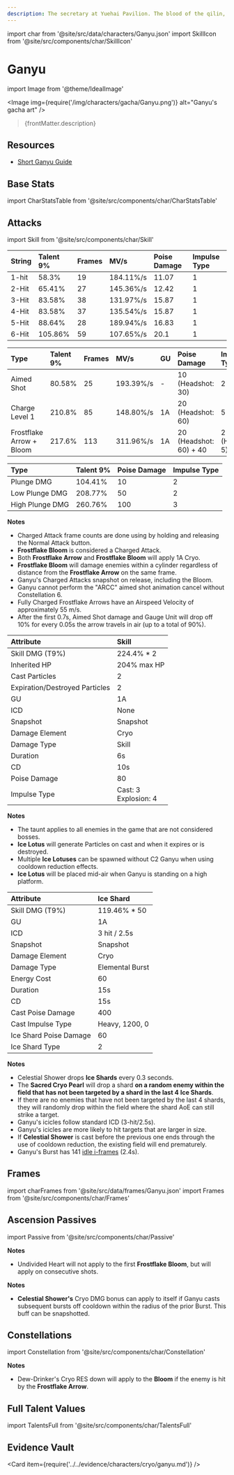 ```yaml
---
description: The secretary at Yuehai Pavilion. The blood of the qilin, an illuminated beast, flows within her veins.
---
```


import char from '@site/src/data/characters/Ganyu.json'
import SkillIcon from '@site/src/components/char/SkillIcon'

# Ganyu

import Image from '@theme/IdealImage'

<Image img={require('/img/characters/gacha/Ganyu.png')} alt="Ganyu's gacha art" />
<blockquote>{frontMatter.description}</blockquote>

## Resources

* [Short Ganyu Guide](https://keqingmains.com/ganyu/)

## Base Stats

import CharStatsTable from '@site/src/components/char/CharStatsTable'

<CharStatsTable char={char} />

## Attacks

import Skill from '@site/src/components/char/Skill'

<Tabs>
<TabItem value='na' label='Normal Attacks'>
<SkillIcon char={char} skill='na' />
<div class='talent-columns'>
<Skill char={char} skill='na' sectionFilter='Normal Attack' />

| String | Talent 9% | Frames | MV/s      | Poise Damage | Impulse Type |
| :----- | :-------- | :----- | :-------- | :----------- | :----------- |
| 1-hit  | 58.3%     | 19     | 184.11%/s | 11.07        | 1            |
| 2-Hit  | 65.41%    | 27     | 145.36%/s | 12.42        | 1            |
| 3-Hit  | 83.58%    | 38     | 131.97%/s | 15.87        | 1            |
| 4-Hit  | 83.58%    | 37     | 135.54%/s | 15.87        | 1            |
| 5-Hit  | 88.64%    | 28     | 189.94%/s | 16.83        | 1            |
| 6-Hit  | 105.86%   | 59     | 107.65%/s | 20.1         | 1            |

</div>
<div class='talent-columns'>
<Skill char={char} skill='na' sectionFilter='Charged Attack' />

| Type                     | Talent 9% | Frames | MV/s      | GU  | Poise Damage             | Impulse Type          |
| :----------------------- | :-------- | :----- | :-------- | :-- | :----------------------- | :-------------------- |
| Aimed Shot               | 80.58%    | 25     | 193.39%/s | -   | 10 \(Headshot: 30\)      | 2                     |
| Charge Level 1           | 210.8%    | 85     | 148.80%/s | 1A  | 20 \(Headshot: 60\)      | 5                     |
| Frostflake Arrow + Bloom | 217.6%    | 113    | 311.96%/s | 1A  | 20 \(Headshot: 60\) + 40 | 2 \(Headshot: 5\) + 1 |

</div>
<div class='talent-columns'>
<Skill char={char} skill='na' sectionFilter='Plunging Attack' />

| Type            | Talent 9% | Poise Damage | Impulse Type |
| :-------------- | :-------- | :----------- | :----------- |
| Plunge DMG      | 104.41%   | 10           | 2            |
| Low Plunge DMG  | 208.77%   | 50           | 2            |
| High Plunge DMG | 260.76%   | 100          | 3            |

</div>

**Notes**

* Charged Attack frame counts are done using by holding and releasing the Normal Attack button.
* **Frostflake Bloom** is considered a Charged Attack.
* Both **Frostflake Arrow** and **Frostflake Bloom** will apply 1A Cryo.
* **Frostflake Bloom** will damage enemies within a cylinder regardless of distance from the **Frostflake Arrow** on the same frame.
* Ganyu's Charged Attacks snapshot on release, including the Bloom.
* Ganyu cannot perform the "ARCC" aimed shot animation cancel without Constellation 6.
* Fully Charged Frostflake Arrows have an Airspeed Velocity of approximately 55 m/s.  
* After the first 0.7s, Aimed Shot damage and Gauge Unit will drop off 10% for every 0.05s the arrow travels in air \(up to a total of 90%\).

</TabItem>

<TabItem value='e' label='Skill'>
<SkillIcon char={char} skill='e' />
<div class='talent-columns'>
<Skill char={char} skill='e' />

| Attribute                      | Skill                      |
| :----------------------------- | :------------------------- |
| Skill DMG \(T9%\)              | 224.4% \* 2                |
| Inherited HP                   | 204% max HP                |
| Cast Particles                 | 2                          |
| Expiration/Destroyed Particles | 2                          |
| GU                             | 1A                         |
| ICD                            | None                       |
| Snapshot                       | Snapshot                   |
| Damage Element                 | Cryo                       |
| Damage Type                    | Skill                      |
| Duration                       | 6s                         |
| CD                             | 10s                        |
| Poise Damage                   | 80                         |
| Impulse Type                   | Cast: 3 <br/> Explosion: 4 |

</div>

**Notes**

* The taunt applies to all enemies in the game that are not considered bosses.
* **Ice Lotus** will generate Particles on cast and when it expires or is destroyed.
* Multiple **Ice Lotuses** can be spawned without C2 Ganyu when using cooldown reduction effects.
* **Ice Lotus** will be placed mid-air when Ganyu is standing on a high platform.

</TabItem>

<TabItem value='q' label='Burst'>
<SkillIcon char={char} skill='q' />
<div class='talent-columns'>
<Skill char={char} skill='q'/>

| Attribute              | Ice Shard       |
| :--------------------- | :-------------- |
| Skill DMG \(T9%\)      | 119.46% \* 50   |
| GU                     | 1A              |
| ICD                    | 3 hit / 2.5s    |
| Snapshot               | Snapshot        |
| Damage Element         | Cryo            |
| Damage Type            | Elemental Burst |
| Energy Cost            | 60              |
| Duration               | 15s             |
| CD                     | 15s             |
| Cast Poise Damage      | 400             |
| Cast Impulse Type      | Heavy, 1200, 0  |
| Ice Shard Poise Damage | 60              |
| Ice Shard Type         | 2               |

</div>

**Notes**

* Celestial Shower drops **Ice Shards** every 0.3 seconds.
* The **Sacred Cryo Pearl** will drop a shard **on a random enemy within the field that has not been targeted by a shard in the last 4** **Ice Shards**.
* If there are no enemies that have not been targeted by the last 4 shards, they will randomly drop within the field where the shard AoE can still strike a target.
* Ganyu's icicles follow standard ICD (3-hit/2.5s).
* Ganyu's icicles are more likely to hit targets that are larger in size.
* If **Celestial Shower** is cast before the previous one ends through the use of cooldown reduction, the existing field will end prematurely.
* Ganyu's Burst has 141 [idle i-frames](../../combat-mechanics/frames.md#burst-idle-iframes) \(2.4s\).

</TabItem>
</Tabs>

## Frames

import charFrames from '@site/src/data/frames/Ganyu.json'
import Frames from '@site/src/components/char/Frames'

<Frames data={charFrames} />

## Ascension Passives

import Passive from '@site/src/components/char/Passive'

<Tabs>
<TabItem value='passive' label='Passive'>
<Passive char={char} passive={2} />
</TabItem>

<TabItem value='a1' label='Ascension 1'>
<Passive char={char} passive={0} />

**Notes**

* Undivided Heart will not apply to the first **Frostflake Bloom**, but will apply on consecutive shots.

</TabItem>

<TabItem value="a4" label="Ascension 4">
<Passive char={char} passive={1} />

**Notes**

* **Celestial Shower's** Cryo DMG bonus can apply to itself if Ganyu casts subsequent bursts off cooldown within the radius of the prior Burst. This buff can be snapshotted.

</TabItem>
</Tabs>

## Constellations

import Constellation from '@site/src/components/char/Constellation'

<Tabs>
<TabItem value='c1' label='C1'>
<Constellation char={char} constellation={1} />

**Notes**

* Dew-Drinker's Cryo RES down will apply to the **Bloom** if the enemy is hit by the **Frostflake Arrow**.

</TabItem>

<TabItem value='c2' label='C2'>
<Constellation char={char} constellation={2} />
</TabItem>

<TabItem value='c3' label='C3'>
<Constellation char={char} constellation={3} />
</TabItem>

<TabItem value='c4' label='C4'>
<Constellation char={char} constellation={4} />
</TabItem>

<TabItem value='c5' label='C5'>
<Constellation char={char} constellation={5} />
</TabItem>

<TabItem value='c6' label='C6'>
<Constellation char={char} constellation={6} />
</TabItem>
</Tabs>

## Full Talent Values

import TalentsFull from '@site/src/components/char/TalentsFull'

<TalentsFull char={char}/>

## Evidence Vault

<Card item={require('../../evidence/characters/cryo/ganyu.md')} />
